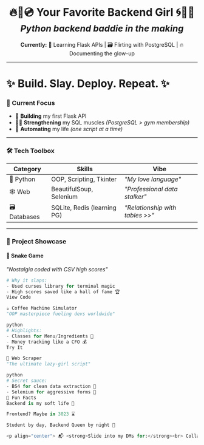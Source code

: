 <h1 align="center">
  🔥🌙💿 Your Favorite Backend Girl 🌀💋🌸  
  <br> 
  <sub><em>Python backend baddie in the making</em></sub>
</h1>

<p align="center">
  <strong>Currently:</strong> 
  🌱 Learning Flask APIs | 🗃️ Flirting with PostgreSQL | 🔥 Documenting the glow-up
</p>

---

# ✨ Build. Slay. Deploy. Repeat. ✨

### 🚀 Current Focus
- 🧪 **Building** my first Flask API  
- 🏋️‍♀️ **Strengthening** my SQL muscles *(PostgreSQL > gym membership)*  
- 🤖 **Automating** my life *(one script at a time)*  

---

### 🛠️ Tech Toolbox
| **Category**  | **Skills**                     | **Vibe**                          |
|--------------|-------------------------------|----------------------------------|
| 🐍 Python    | OOP, Scripting, Tkinter       | *"My love language"*             |
| 🕸️ Web      | BeautifulSoup, Selenium       | *"Professional data stalker"*    |
| 🗃️ Databases| SQLite, Redis (learning PG)   | *"Relationship with tables >>"*  |

---

### 🌟 Project Showcase

#### 🐍 Snake Game  
*"Nostalgia coded with CSV high scores"*  
```python
# Why it slaps:
- Used curses library for terminal magic
- High scores saved like a hall of fame 🏆
View Code

☕ Coffee Machine Simulator
"OOP masterpiece fueling devs worldwide"

python
# Highlights:
- Classes for Menu/Ingredients 💅
- Money tracking like a CFO 💰
Try It

🤖 Web Scraper
"The ultimate lazy-girl script"

python
# Secret sauce:
- BS4 for clean data extraction 🧼
- Selenium for aggressive forms 📝
💫 Fun Facts
Backend is my soft life 💅

Frontend? Maybe in 3023 ⌛

Student by day, Backend Queen by night 🔮

<p align="center"> 📬 <strong>Slide into my DMs for:</strong><br> Collabs | Prayer Requests | Tech Rants<br> <a href="https://twitter.com/yourfavbackendgirl">🐦 Twitter</a> | ✉️ Email on request </p><h4 align="center"> "Building in public ‘cause my code is ✨<em>main character</em>✨ energy" </h4> ```
